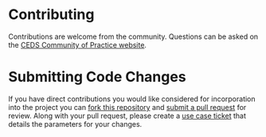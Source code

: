 Contributing
============

Contributions are welcome from the community. Questions can be asked on the
[CEDS Community of Practice website](https://ceds.communities.ed.gov/#program).

# Submitting Code Changes

If you have direct contributions you would like considered for incorporation
into the project you can [fork this repository](https://help.github.com/articles/fork-a-repo/) and
[submit a pull request](https://help.github.com/articles/about-pull-requests/) for review.  Along with your pull request, please
create a [use case ticket](https://github.com/CEDStandards/CEDS-Data-Warehouse/issues/new?assignees=&labels=&template=ceds-integrated-data-store-and-data-warehouse-use-case.md&title=) that details the
parameters for your changes.